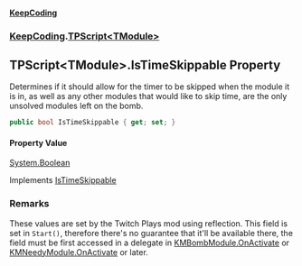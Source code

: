#### [KeepCoding](index.md 'index')
### [KeepCoding](KeepCoding.md 'KeepCoding').[TPScript&lt;TModule&gt;](KeepCoding_TPScript_TModule_.md 'KeepCoding.TPScript&lt;TModule&gt;')
## TPScript&lt;TModule&gt;.IsTimeSkippable Property
Determines if it should allow for the timer to be skipped when the module it is in, as well as any other modules that would like to skip time, are the only unsolved modules left on the bomb.   
```csharp
public bool IsTimeSkippable { get; set; }
```
#### Property Value
[System.Boolean](https://docs.microsoft.com/en-us/dotnet/api/System.Boolean 'System.Boolean')

Implements [IsTimeSkippable](KeepCoding_ITP_IsTimeSkippable.md 'KeepCoding.ITP.IsTimeSkippable')  
### Remarks
These values are set by the Twitch Plays mod using reflection. This field is set in `Start()`, therefore there's no guarantee that it'll be available there, the field must be first accessed in a delegate in [KMBombModule.OnActivate](https://docs.microsoft.com/en-us/dotnet/api/KMBombModule.OnActivate 'KMBombModule.OnActivate') or [KMNeedyModule.OnActivate](https://docs.microsoft.com/en-us/dotnet/api/KMNeedyModule.OnActivate 'KMNeedyModule.OnActivate') or later.  
